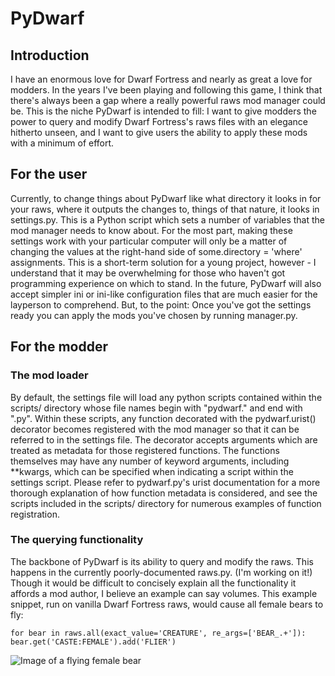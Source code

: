 # PyDwarf

## Introduction

I have an enormous love for Dwarf Fortress and nearly as great a love for modders. In the years I've been playing and following this game, I think that there's always been a gap where a really powerful raws mod manager could be. This is the niche PyDwarf is intended to fill: I want to give modders the power to query and modify Dwarf Fortress's raws files with an elegance hitherto unseen, and I want to give users the ability to apply these mods with a minimum of effort.

## For the user

Currently, to change things about PyDwarf like what directory it looks in for your raws, where it outputs the changes to, things of that nature, it looks in settings.py. This is a Python script which sets a number of variables that the mod manager needs to know about. For the most part, making these settings work with your particular computer will only be a matter of changing the values at the right-hand side of some.directory = 'where' assignments. This is a short-term solution for a young project, however - I understand that it may be overwhelming for those who haven't got programming experience on which to stand. In the future, PyDwarf will also accept simpler ini or ini-like configuration files that are much easier for the layperson to comprehend. But, to the point: Once you've got the settings ready you can apply the mods you've chosen by running manager.py.

## For the modder

### The mod loader

By default, the settings file will load any python scripts contained within the scripts/ directory whose file names begin with "pydwarf." and end with ".py". Within these scripts, any function decorated with the pydwarf.urist() decorator becomes registered with the mod manager so that it can be referred to in the settings file. The decorator accepts arguments which are treated as metadata for those registered functions. The functions themselves may have any number of keyword arguments, including **kwargs, which can be specified when indicating a script within the settings script. Please refer to pydwarf.py's urist documentation for a more thorough explanation of how function metadata is considered, and see the scripts included in the scripts/ directory for numerous examples of function registration.

### The querying functionality

The backbone of PyDwarf is its ability to query and modify the raws. This happens in the currently poorly-documented raws.py. (I'm working on it!) Though it would be difficult to concisely explain all the functionality it affords a mod author, I believe an example can say volumes. This example snippet, run on vanilla Dwarf Fortress raws, would cause all female bears to fly: 

```for bear in raws.all(exact_value='CREATURE', re_args=['BEAR_.+']): bear.get('CASTE:FEMALE').add('FLIER')```

![Image of a flying female bear](https://github.com/pineapplemachine/PyDwarf/blob/master/images/logo_transparent.png?raw=true)
